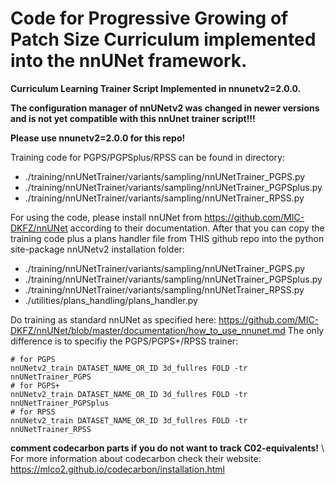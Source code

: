 # Code for Progressive Growing of Patch Size Curriculum implemented into the nnUNet framework.

**Curriculum Learning Trainer Script Implemented in nnunetv2=2.0.0.**

**The configuration manager of nnUNetv2 was changed in newer versions and is not yet compatible with this nnUnet trainer script!!!**

**Please use nnunetv2=2.0.0 for this repo!**


Training code for PGPS/PGPSplus/RPSS can be found in directory:

- ./training/nnUNetTrainer/variants/sampling/nnUNetTrainer_PGPS.py
- ./training/nnUNetTrainer/variants/sampling/nnUNetTrainer_PGPSplus.py
- ./training/nnUNetTrainer/variants/sampling/nnUNetTrainer_RPSS.py

For using the code, please install nnUNet from https://github.com/MIC-DKFZ/nnUNet according to their documentation.
After that you can copy the training code plus a plans handler file from THIS github repo into the python site-package nnUNetv2 installation folder:
- ./training/nnUNetTrainer/variants/sampling/nnUNetTrainer_PGPS.py
- ./training/nnUNetTrainer/variants/sampling/nnUNetTrainer_PGPSplus.py
- ./training/nnUNetTrainer/variants/sampling/nnUNetTrainer_RPSS.py
- ./utilities/plans_handling/plans_handler.py

Do training as standard nnUNet as specified here: https://github.com/MIC-DKFZ/nnUNet/blob/master/documentation/how_to_use_nnunet.md
The only difference is to specifiy the PGPS/PGPS+/RPSS trainer:
```
# for PGPS
nnUNetv2_train DATASET_NAME_OR_ID 3d_fullres FOLD -tr nnUNetTrainer_PGPS
# for PGPS+
nnUNetv2_train DATASET_NAME_OR_ID 3d_fullres FOLD -tr nnUNetTrainer_PGPSplus
# for RPSS
nnUNetv2_train DATASET_NAME_OR_ID 3d_fullres FOLD -tr nnUNetTrainer_RPSS
```
**comment codecarbon parts if you do not want to track C02-equivalents!**
\\
For more information about codecarbon check their website: https://mlco2.github.io/codecarbon/installation.html
